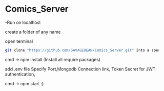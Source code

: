 # Comics_Server
-Run on localhost

  create a folder of any name
  
  open terminal
  
  ```bash
  git clone "https://github.com/SAVAGEBEAN/Comics_Server.git" into a specific folder
  ```
  cmd -> npm install (Install all require packages)
  
  add .env file
  Specify Port,Mongodb Connection link, Token Secret for JWT authentication,
  
  cmd -> npm start
  :)
